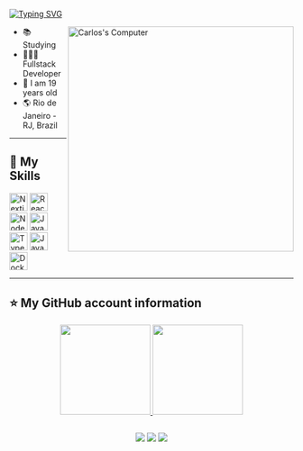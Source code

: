 <!-- ## Hello World! I am {Carlos Matheus Tavares}! 👋 -->

[![Typing SVG](https://readme-typing-svg.herokuapp.com?font=Roboto&color=6FA4FC&width=350&height=50&lines=Hello+World!,+I+am+Carlos+👋+...;%f0%9f%92%bb)](https://git.io/typing-svg)

<img src="https://raw.githubusercontent.com/MicaelliMedeiros/micaellimedeiros/master/image/computer-illustration.png" min-width="400px" max-width="400px" width="400px" align="right" alt="Carlos's Computer">

- 📚 Studying
- 👨🏼‍💻 Fullstack Developer
- 🧑 I am 19 years old
- 🌎 Rio de Janeiro - RJ, Brazil

---

## 🚀 My Skills

<img src="https://cdn.jsdelivr.net/gh/devicons/devicon/icons/nextjs/nextjs-original.svg" alt="Nextjs" style="height: 32px; width: 32px; object-fit: contain;" />
<img src="https://cdn.jsdelivr.net/gh/devicons/devicon/icons/react/react-original.svg" alt="React" style="height: 32px; width: 32px;" />
<img src="https://cdn.jsdelivr.net/gh/devicons/devicon/icons/nodejs/nodejs-original.svg" alt="Node" style="height: 32px; width: 32px;" />
<img src="https://cdn.jsdelivr.net/gh/devicons/devicon/icons/java/java-original.svg" alt="Java" style="height: 32px; width: 32px;" />
<img src="https://cdn.jsdelivr.net/gh/devicons/devicon/icons/typescript/typescript-original.svg" alt="Typescript" style="height: 32px; width: 32px;" />
<img src="https://cdn.jsdelivr.net/gh/devicons/devicon/icons/javascript/javascript-original.svg" alt="Javascript" style="height: 32px; width: 32px;" />
<img src="https://cdn.jsdelivr.net/gh/devicons/devicon/icons/docker/docker-original.svg" alt="Docker" style="height: 32px; width: 32px;" />

----

## ⭐ My GitHub account information

<div align="center">
  <a href="https://github.com/cmtavares">
  <img height="160px" src="https://github-readme-stats.vercel.app/api?username=cmtavares&show_icons=true&theme=dracula"/>
  <img height="160px" src="https://github-readme-stats.vercel.app/api/top-langs/?username=cmtavares&layout=compact&langs_count=7&theme=dracula"/>
</div>

##
  
<div align="center"> 
  <a href="https://www.instagram.com/cm.tavares/" target="_blank"><img src="https://img.shields.io/badge/-Instagram-%23E4405F?style=for-the-badge&logo=instagram&logoColor=white" target="_blank"></a>
  <a href = "mailto:cmtavares.dev@gmail.com" target="_blank"><img src="https://img.shields.io/badge/-Gmail-%23333?style=for-the-badge&logo=gmail&logoColor=white" target="_blank"></a>
  <a href="https://www.linkedin.com/in/carlos-tavares-5bb2b32a1/" target="_blank"><img src="https://img.shields.io/badge/-LinkedIn-%230077B5?style=for-the-badge&logo=linkedin&logoColor=white"></a>
</div>
